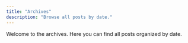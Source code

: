 ```yaml
---
title: "Archives"
description: "Browse all posts by date."
---
```


Welcome to the archives. Here you can find all posts organized by date.
